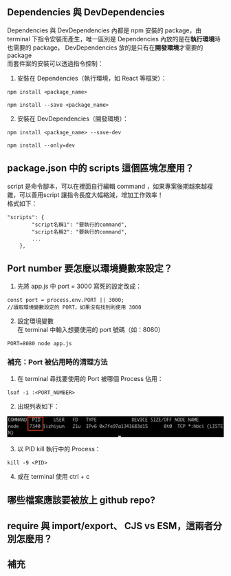 ## Dependencies 與 DevDependencies
Dependencies 與 DevDependencies 內都是 npm 安裝的 package，由 terminal 下指令安裝而產生，唯一區別是 Dependencies 內放的是在**執行環境**時也需要的 package， DevDependencies 放的是只有在**開發環境**才需要的 package         
而套件案的安裝可以透過指令控制：       

1. 安裝在 Dependencies（執行環境，如 React 等框架）：      

```
npm install <package_name>
```   

```
npm install --save <package_name>
```   
2. 安裝在 DevDependencies（開發環境）：

```
npm install <package_name> --save-dev
```
```
npm install --only=dev
```


## package.json 中的 scripts 這個區塊怎麼用？
script 是命令腳本，可以在裡面自行編輯 command ，如果專案後期越來越複雜，可以善用script 讓指令長度大幅縮減，增加工作效率！     
格式如下：     
```
"scripts": {
        "script名稱1": "要執行的command",
        "script名稱2": "要執行的command",
        ...
    },
```

## Port number 要怎麼以環境變數來設定？      

1. 先將 app.js 中 port = 3000 寫死的設定改成：     
```
const port = process.env.PORT || 3000;
//讀取環境變數設定的 PORT，如果沒有找到則使用 3000
```      

2. 設定環境變數          
在 terminal 中輸入想要使用的 port 號碼（如：8080）     
```  
PORT=8080 node app.js
```     

### 補充：Port 被佔用時的清理方法      
1. 在 terminal 尋找要使用的 Port 被哪個 Process 佔用：   
```      
lsof -i :<PORT_NUMBER>
```   

2. 出現列表如下：      

![佔用 Port 的 Process](../../assets/express/img/localhostScreenShot.png)       

3. 以 PID kill 執行中的 Process：            
``` 
kill -9 <PID>
```    

4. 或在 terminal 使用 ctrl + c           


## 哪些檔案應該要被放上 github repo?
## require 與 import/export、 CJS vs ESM，這兩者分別怎麼用？
## 補充
